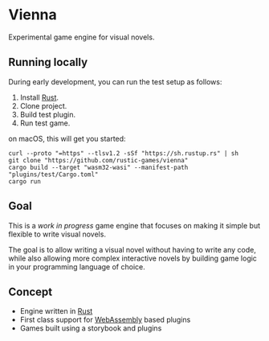 # Vienna

Experimental game engine for visual novels.

## Running locally

During early development, you can run the test setup as follows:

1. Install [Rust][install-rust].
2. Clone project.
3. Build test plugin.
4. Run test game.

on macOS, this will get you started:

```shell
curl --proto "=https" --tlsv1.2 -sSf "https://sh.rustup.rs" | sh
git clone "https://github.com/rustic-games/vienna"
cargo build --target "wasm32-wasi" --manifest-path "plugins/test/Cargo.toml"
cargo run
```

[install-rust]: https://rustup.rs/

## Goal

This is a _work in progress_ game engine that focuses on making it simple but
flexible to write visual novels.

The goal is to allow writing a visual novel without having to write any code,
while also allowing more complex interactive novels by building game logic in
your programming language of choice.

## Concept

- Engine written in [Rust][]
- First class support for [WebAssembly][wasm] based plugins
- Games built using a storybook and plugins

[rust]: https://www.rust-lang.org/
[wasm]: https://webassembly.org/
